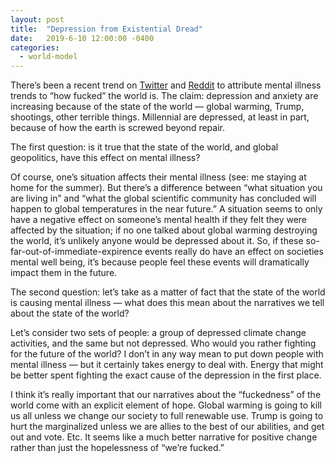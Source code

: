 ```yaml
---
layout: post
title:  "Depression from Existential Dread"
date:   2019-6-10 12:00:00 -0400
categories:
  - world-model
---
```

There’s been a recent trend on [Twitter](https://twitter.com/maxlevoiceover2/status/1113412438148382722) and [Reddit](https://www.reddit.com/r/climatechange/comments/a06g05/anyone_else_get_depressed_about_climate_change/) to attribute mental illness trends to “how fucked” the world is. The claim: depression and anxiety are increasing because of the state of the world  — global warming, Trump, shootings, other terrible things. Millennial are depressed, at least in part, because of how the earth is screwed beyond repair. 

The first question: is it true that the state of the world, and global geopolitics, have this effect on mental illness? 

Of course, one’s situation affects their mental illness (see: me staying at home for the summer). But there’s a difference between “what situation you are living in” and “what the global scientific community has concluded will happen to global temperatures in the near future.” A situation seems to only have a negative effect on someone’s mental health if they felt they were affected by the situation; if no one talked about global warming destroying the world, it’s unlikely anyone would be depressed about it. So, if these so-far-out-of-immediate-expirence events really do have an effect on societies mental well being, it’s because people feel these events will dramatically impact them in the future. 

The second question: let’s take as a matter of fact that the state of the world is causing mental illness — what does this mean about the narratives we tell about the state of the world?

Let’s consider two sets of people: a group of depressed climate change activities, and the same but not depressed. Who would you rather fighting for the future of the world? I don’t in any way mean to put down people with mental illness — but it certainly takes energy to deal with. Energy that might be better spent fighting the exact cause of the depression in the first place. 

I think it’s really important that our narratives about the “fuckedness” of the world come with an explicit element of hope. Global warming is going to kill us all unless we change our society to full renewable use. Trump is going to hurt the marginalized unless we are allies to the best of our abilities, and get out and vote. Etc. It seems like a much better narrative for positive change rather than just the hopelessness of “we’re fucked.”